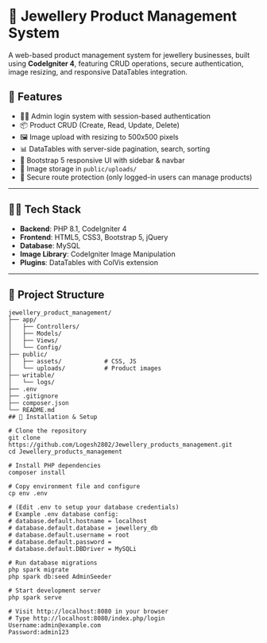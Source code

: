 # 💍 Jewellery Product Management System

A web-based product management system for jewellery businesses, built using **CodeIgniter 4**, featuring CRUD operations, secure authentication, image resizing, and responsive DataTables integration.

## 🚀 Features

- 🧑‍💼 Admin login system with session-based authentication
- 📦 Product CRUD (Create, Read, Update, Delete)
- 🖼 Image upload with resizing to 500x500 pixels
- 📊 DataTables with server-side pagination, search, sorting
- 🎨 Bootstrap 5 responsive UI with sidebar & navbar
- 📁 Image storage in `public/uploads/`
- 🔐 Secure route protection (only logged-in users can manage products)

---

## 🧑‍💻 Tech Stack

- **Backend**: PHP 8.1, CodeIgniter 4
- **Frontend**: HTML5, CSS3, Bootstrap 5, jQuery
- **Database**: MySQL
- **Image Library**: CodeIgniter Image Manipulation
- **Plugins**: DataTables with ColVis extension

---

## 📁 Project Structure

```text
jewellery_product_management/
├── app/
│   ├── Controllers/
│   ├── Models/
│   ├── Views/
│   └── Config/
├── public/
│   ├── assets/            # CSS, JS
│   └── uploads/           # Product images
├── writable/
│   └── logs/
├── .env
├── .gitignore
├── composer.json
└── README.md
## 📁 Installation & Setup

# Clone the repository
git clone https://github.com/Logesh2802/Jewellery_products_management.git
cd Jewellery_products_management

# Install PHP dependencies
composer install

# Copy environment file and configure
cp env .env

# (Edit .env to setup your database credentials)
# Example .env database config:
# database.default.hostname = localhost
# database.default.database = jewellery_db
# database.default.username = root
# database.default.password =
# database.default.DBDriver = MySQLi

# Run database migrations
php spark migrate
php spark db:seed AdminSeeder

# Start development server
php spark serve

# Visit http://localhost:8080 in your browser
# Type http://localhost:8080/index.php/login
Username:admin@example.com
Password:admin123
